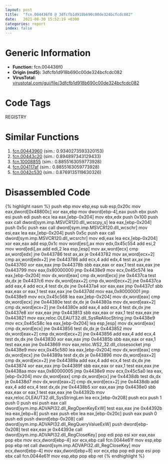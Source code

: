 ```yaml
---
layout: post
title:  "fcn.004436f0 @ 3dfcfb1d918b690c00de324bcfcdc082"
date:   2021-08-30 15:52:19 +0300
categories: report
index: false
---
```


# Generic Information
- **Function:** fcn.004436f0
- **Origin (md5):** 3dfcfb1d918b690c00de324bcfcdc082
- **VirusTotal:** [virustotal.com/gui/file/3dfcfb1d918b690c00de324bcfcdc082][virustotal_ref]

# Code Tags
<span class="tag" id="REGISTRY">REGISTRY</span>


# Similar Functions

1. [fcn.00443960][similar_1_ref] (sim.: 0.9340273593320153)
2. [fcn.00443c20][similar_2_ref] (sim.: 0.894897343129433)
3. [fcn.10008855][similar_3_ref] (sim.: 0.8855163059773928)
4. [fcn.004117af][similar_4_ref] (sim.: 0.8855163059773928)
5. [fcn.0042c530][similar_5_ref] (sim.: 0.8769135119630326)


# Disassembled Code

{% highlight nasm %}
push ebp
mov ebp,esp
sub esp,0x20c
mov eax,dword[0x48800c]
xor eax,ebp
mov dword[ebp-4],eax
push ebx
push esi
push edi
push ecx
lea eax,[ebp-0x204]
mov ebx,edx
push 0x100
push eax
call dword[sym.imp.MSVCR120.dll_wcscpy_s]
lea eax,[ebp-0x204]
push 0x5c
push eax
call dword[sym.imp.MSVCR120.dll_wcschr]
mov esi,eax
lea eax,[ebp-0x204]
push 0x5c
push eax
call dword[sym.imp.MSVCR120.dll_wcsrchr]
mov edi,eax
lea ecx,[ebp-0x204]
xor eax,eax
add esp,0x1c
mov word[esi],ax
mov edx,0x45c554
add esi,2
mov word[edi],ax
add edi,2
lea esp,[esp]
mov ax,word[ecx]
cmp ax,word[edx]
jne 0x443786
test ax,ax
je 0x443782
mov ax,word[ecx+2]
cmp ax,word[edx+2]
jne 0x443786
add ecx,4
add edx,4
test ax,ax
jne 0x443760
xor eax,eax
jmp 0x44378b
sbb eax,eax
or eax,1
test eax,eax
jne 0x443799
mov eax,0x80000000
jmp 0x4438e9
mov ecx,0x45c574
lea eax,[ebp-0x204]
mov dx,word[eax]
cmp dx,word[ecx]
jne 0x4437ca
test dx,dx
je 0x4437c6
mov dx,word[eax+2]
cmp dx,word[ecx+2]
jne 0x4437ca
add eax,4
add ecx,4
test dx,dx
jne 0x4437a4
xor eax,eax
jmp 0x4437cf
sbb eax,eax
or eax,1
test eax,eax
jne 0x4437dd
mov eax,0x80000001
jmp 0x4438e9
mov ecx,0x45c568
lea eax,[ebp-0x204]
mov dx,word[eax]
cmp dx,word[ecx]
jne 0x44380e
test dx,dx
je 0x44380a
mov dx,word[eax+2]
cmp dx,word[ecx+2]
jne 0x44380e
add eax,4
add ecx,4
test dx,dx
jne 0x4437e8
xor eax,eax
jmp 0x443813
sbb eax,eax
or eax,1
test eax,eax
jne 0x443821
mov eax,reloc.OLEAUT32.dll_SysReAllocString
jmp 0x4438e9
mov ecx,0x45c58c
lea eax,[ebp-0x204]
lea esp,[esp]
mov dx,word[eax]
cmp dx,word[ecx]
jne 0x443856
test dx,dx
je 0x443852
mov dx,word[eax+2]
cmp dx,word[ecx+2]
jne 0x443856
add eax,4
add ecx,4
test dx,dx
jne 0x443830
xor eax,eax
jmp 0x44385b
sbb eax,eax
or eax,1
test eax,eax
jne 0x443869
mov eax,reloc.WS2_32.dll_closesocket
jmp 0x4438e9
mov ecx,0x45c580
lea eax,[ebp-0x204]
mov dx,word[eax]
cmp dx,word[ecx]
jne 0x44389a
test dx,dx
je 0x443896
mov dx,word[eax+2]
cmp dx,word[ecx+2]
jne 0x44389a
add eax,4
add ecx,4
test dx,dx
jne 0x443874
xor eax,eax
jmp 0x44389f
sbb eax,eax
or eax,1
test eax,eax
jne 0x4438aa
mov eax,0x80000005
jmp 0x4438e9
mov ecx,0x45c5a0
lea eax,[ebp-0x204]
mov dx,word[eax]
cmp dx,word[ecx]
jne 0x4438db
test dx,dx
je 0x4438d7
mov dx,word[eax+2]
cmp dx,word[ecx+2]
jne 0x4438db
add eax,4
add ecx,4
test dx,dx
jne 0x4438b5
xor eax,eax
jmp 0x4438e0
sbb eax,eax
or eax,1
test eax,eax
jne 0x44392b
mov eax,reloc.OLEAUT32.dll_SysStringLen
lea ecx,[ebp-0x208]
push ecx
push 1
push 0
push esi
push eax
call dword[sym.imp.ADVAPI32.dll_RegOpenKeyExW]
test eax,eax
jne 0x44392b
lea eax,[ebp+8]
push eax
push ebx
lea eax,[ebp-0x20c]
push eax
push 0
push edi
push dword[ebp-0x208]
call dword[sym.imp.ADVAPI32.dll_RegQueryValueExW]
push dword[ebp-0x208]
test eax,eax
je 0x44393e
call dword[sym.imp.ADVAPI32.dll_RegCloseKey]
pop edi
pop esi
xor eax,eax
pop ebx
mov ecx,dword[ebp-4]
xor ecx,ebp
call fcn.0044e61f
mov esp,ebp
pop ebp
ret
call dword[sym.imp.ADVAPI32.dll_RegCloseKey]
mov ecx,dword[ebp-4]
mov eax,dword[ebp+8]
xor ecx,ebp
pop edi
pop esi
pop ebx
call fcn.0044e61f
mov esp,ebp
pop ebp
ret
{% endhighlight %}


[similar_1_ref]: /report/fcn.00443960@3dfcfb1d918b690c00de324bcfcdc082
[similar_2_ref]: /report/fcn.00443c20@3dfcfb1d918b690c00de324bcfcdc082
[similar_3_ref]: /report/fcn.10008855@e5d49e0823e602f2ee948ac39d32c1eb
[similar_4_ref]: /report/fcn.004117af@9c2b894b84f59672d8be2e984066f76f
[similar_5_ref]: /report/fcn.0042c530@e2ba7f10eb234338a49853c34d7d9c56
[virustotal_ref]: https://www.virustotal.com/gui/file/3dfcfb1d918b690c00de324bcfcdc082